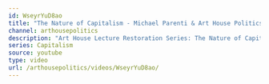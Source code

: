 ```yaml
---
id: WseyrYuD8ao
title: "The Nature of Capitalism - Michael Parenti & Art House Politics"
channel: arthousepolitics
description: "Art House Lecture Restoration Series: The Nature of Capitalism by Michael Parenti."
series: Capitalism
source: youtube
type: video
url: /arthousepolitics/videos/WseyrYuD8ao/
---
```


